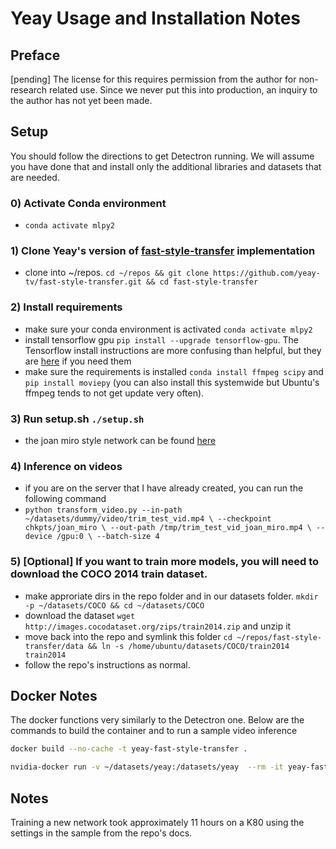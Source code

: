 # Yeay Usage and Installation Notes

## Preface

[pending] The license for this requires permission from the author for non-research related use.  Since we never put this into production, an inquiry to the author has not yet been made.

## Setup

You should follow the directions to get Detectron running.  We will assume you have done that and install only the additional libraries and datasets that are needed.

### 0) Activate Conda environment
  - `conda activate mlpy2`

### 1) Clone Yeay's version of [fast-style-transfer](https://github.com/lengstrom/fast-style-transfer) implementation
  - clone into ~/repos. `cd ~/repos && git clone https://github.com/yeay-tv/fast-style-transfer.git && cd fast-style-transfer`

### 2) Install requirements
  - make sure your conda environment is activated `conda activate mlpy2`
  - install tensorflow gpu `pip install --upgrade tensorflow-gpu`.  The Tensorflow install instructions are more confusing than helpful, but they are [here](https://www.tensorflow.org/install/install_linux) if you need them
  - make sure the requirements is installed `conda install ffmpeg scipy` and `pip install moviepy`  (you can also install this systemwide but Ubuntu's ffmpeg tends to not get update very often).

### 3) Run setup.sh `./setup.sh`
  - the joan miro style network can be found [here](https://drive.google.com/drive/u/0/folders/16PwqT3hvSAnVUjk8NHJJnUeEpwPSDVD6)

### 4) Inference on videos
  - if you are on the server that I have already created, you can run the following command
  - `python transform_video.py --in-path ~/datasets/dummy/video/trim_test_vid.mp4 \
    --checkpoint chkpts/joan_miro \
    --out-path /tmp/trim_test_vid_joan_miro.mp4 \
    --device /gpu:0 \
    --batch-size 4`

### 5) [Optional]  If you want to train more models, you will need to download the COCO 2014 train dataset.
  - make approriate dirs in the repo folder and in our datasets folder.  `mkdir -p ~/datasets/COCO && cd ~/datasets/COCO`
  - download the dataset `wget http://images.cocodataset.org/zips/train2014.zip` and unzip it
  - move back into the repo and symlink this folder `cd ~/repos/fast-style-transfer/data && ln -s /home/ubuntu/datasets/COCO/train2014 train2014`
  - follow the repo's instructions as normal.

## Docker Notes

The docker functions very similarly to the Detectron one.  Below are the commands to build the container and to run a sample video inference

```sh
docker build --no-cache -t yeay-fast-style-transfer .

nvidia-docker run -v ~/datasets/yeay:/datasets/yeay  --rm -it yeay-fast-style-transfer python transform_video.py --in-path examples/content/fox.mp4 --checkpoint chkpts/joan_miro --out-path /datasets/yeay/fst/fox.mp4 --device /gpu:0 --batch-size 4
```

## Notes

Training a new network took approximately 11 hours on a K80 using the settings in the sample from the repo's docs.
